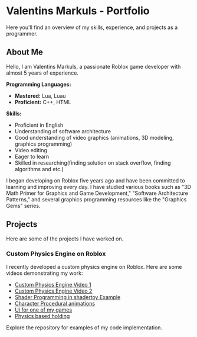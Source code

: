 # Valentins Markuls - Portfolio

Here you'll find an overview of my skills, experience, and projects as a programmer.

## About Me

Hello, I am Valentins Markuls, a passionate Roblox game developer with almost 5 years of experience.

**Programming Languages:**
- **Mastered:** Lua, Luau
- **Proficient:** C++, HTML

**Skills:**
- Proficient in English
- Understanding of software architecture
- Good understanding of video graphics (animations, 3D modeling, graphics programming)
- Video editing
- Eager to learn
- Skilled in researching(finding solution on stack overflow, finding algorithms and etc.)

I began developing on Roblox five years ago and have been committed to learning and improving every day. I have studied various books such as "3D Math Primer for Graphics and Game Development," "Software Architecture Patterns," and several graphics programming resources like the "Graphics Gems" series.

## Projects

Here are some of the projects I have worked on.
### Custom Physics Engine on Roblox

I recently developed a custom physics engine on Roblox. Here are some videos demonstrating my work:

- [Custom Physics Engine Video 1](https://gyazo.com/1342aef4a185bd5793a00f4ef2039d73)
- [Custom Physics Engine Video 2](https://gyazo.com/9c70a24447618ce388d7f5e0a8a5eb42)
- [Shader Programming in shadertoy Example](https://gyazo.com/fde1eb91cbe0e81ea33a7776b2f10a6f)
- [Character Procedural animations](https://gyazo.com/c5261d04c09fecfa1044cacf79753fc7)
- [Ui for one of my games](https://gyazo.com/756a13f0a6cc5d0ad414e25cd69033f3)
- [Physics based holding](https://gyazo.com/c38bcad17f3243c63a525b4fd2931d2c)

 Explore the repository for examples of my code implementation.
